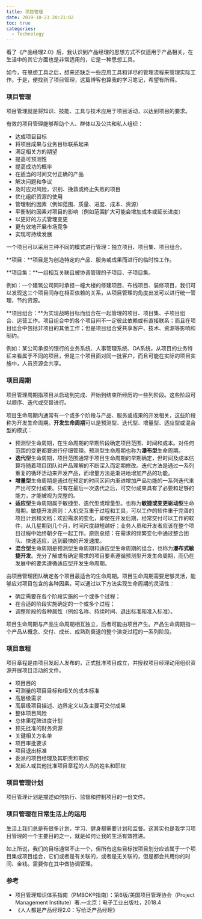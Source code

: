 ```yaml
---
title: 项目管理
date: 2019-10-23 20:21:02
toc: true
categories:
  - Technology
---
```




看了《产品经理2.0》后，我认识到产品经理的思想方式不仅适用于产品相关，在生活中的其它方面也是非常适用的，它是一种思想工具。

如今，在思想工具之后，想来还缺乏一些应用工具和详尽的管理流程来管理实际工作。于是，便找到了项目管理，这篇博客也算我的学习笔记，希望有所得。

<!--more-->

### 项目管理

项目管理就是将知识、技能、工具与技术应用于项目活动，以达到项目的要求。

有效的项目管理能够帮助个人、群体以及公共和私人组织：

* 达成项目目标
* 将项目成果与业务目标联系起来
* 满足相关方的期望
* 提高可预测性
* 提高成功的概率
* 在适当的时间交付正确的产品
* 解决问题和争议
* 及时应对风险，识别、挽救或终止失败的项目
* 优化组织资源的使用
* 管理制约因素（例如范围、质量、进度、成本、资源）
* 平衡制约因素对项目的影响（例如范围扩大可能会增加成本或延长进度）
* 以更好的方式管理变更
* 更有效地开展市场竞争
* 实现可持续发展



一个项目可以采用三种不同的模式进行管理：独立项目、项目集、项目组合。

**项目：**项目是为创造特定的产品、服务或成果而进行的临时性工作。

**项目集：**一组相互关联且被协调管理的子项目、子项目集。

例如：一个建筑公司同时承担一幢大楼的修建项目、布线项目、装修项目，我们可以发现这三个项目间存在相互依赖的关系，从项目管理的角度出发可以进行统一管理，节约资源。

**项目组合：**为实现战略目标而组合在一起管理的项目、项目集、子项目组合、运营工作。项目组合中的各个项目间不一定彼此依赖或有直接联系；而且在项目组合中包括非项目的其他工作；但是项目组合受共享客户、技术、资源等影响和制约。

例如：某公司承担的银行的业务系统、人事管理系统、OA系统，从项目的业务特征来看属于不同的项目，但是三个项目面对同一批客户，而且可能在实际的项目实施中，人员资源会共享。



### 项目周期

项目管理周期指项目从启动到完成、开始到结束所经历的一些列阶段。这些阶段可以顺序、迭代或交替进行。

项目生命周期内通常有一个或多个阶段与产品、服务或成果的开发相关，这些阶段称为开发生命周期。**开发生命周期**可以是预测型、迭代型、增量型、适应型或混合型的模式：

* 预测型生命周期，在生命周期的早期阶段确定项目范围、时间和成本。对任何范围的变更都要进行仔细管理。预测型生命周期也称为**瀑布型**生命周期。
* **迭代型**生命周期，项目范围通常于项目生命周期的早期确定，但时间及成本估算将随着项目团队对产品理解的不断深入而定期修改。迭代方法是通过一系列重复的循环活动来开发产品，而增量方法是渐进地增加产品的功能。
* **增量型**生命周期是通过在预定的时间区间内渐进增加产品功能的一系列迭代来产出可交付成果。只有在最后一次迭代之后，可交付成果具有了必要和足够的能力，才能被视为完整的。
* **适应型**生命周期属于敏捷型、迭代型或增量型。也称为**敏捷或变更驱动型**生命周期。敏捷开发原则：人机交互重于过程和工具，可以工作的软件重于完善的项目计划和文档；欢迎需求的变化，即使在开发后期，经常交付可以工作的软件，从几星期到几个月，时间尺度越短越好；业务人员和开发者应该在整个项目过程中始终朝夕在一起工作。原则总结：在需求的频繁变化中通过整合团队、快速适应，达到最快的开发速度。
* **混合型**生命周期是预测型生命周期和适应型生命周期的组合，也称为**瀑布式敏捷开发**。充分了解或有确定需求的项目要素遵循预测型开发生命周期，而仍在发展中的要素遵循适应型开发生命周期。

由项目管理团队确定各个项目最适合的生命周期。项目生命周期需要足够灵活，能够应对项目包含的各种因素。可以通过以下方法实现生命周期的灵活性：

* 确定需要在各个阶段实施的一个或多个过程；
* 在合适的阶段实施确定的一个或多个过程；
* 调整阶段的各种属性（例如名称、持续时间、退出标准和准入标准）。

项目生命周期与产品生命周期相互独立，后者可能由项目产生。产品生命周期指一个产品从概念、交付、成长、成熟到衰退的整个演变过程的一系列阶段。



### 项目章程

项目章程是由项目发起人发布的，正式批准项目成立，并授权项目经理动用组织资源开展项目活动的文件。

* 项目目的
* 可测量的项目目标和相关的成本标准
* 高层级需求
* 高层级项目描述、边界定义以及主要可交付成果
* 整体项目风险
* 总体里程碑进度计划
* 预先批准的财务资源
* 关键相关方名单
* 项目审批要求
* 项目退出标准
* 委派的项目经理及其职责和职权
* 发起人或其他批准项目章程的人员的姓名和职权

### 项目管理计划

项目管理计划是描述如何执行、监督和控制项目的一份文件。



### 项目管理在日常生活上的运用

生活上我们总是有很多计划，学习、健身都需要计划和监督。这其实也是我学习项目管理的一个主要目的之一，就是如何让我的生活有效推进。

如上所说，我们的目标通常不止一个，但所有这些目标按项目划分应该属于一个项目集或项目组合，它们或者是有关联的，或者是无关联的，但是都会共用你的时间、金钱。需要你在其中做协调管理。





### 参考
* 项目管理知识体系指南（PMBOK®指南）：第6版/美国项目管理协会（Project Management Institute）著.—北京：电子工业出版社，2018.4
* 《人人都是产品经理2.0：写给泛产品经理》